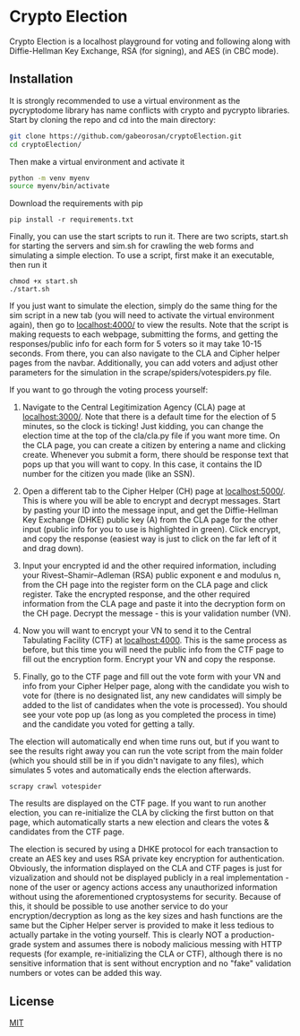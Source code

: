 # Crypto Election

Crypto Election is a localhost playground for voting and following along with Diffie-Hellman Key Exchange, RSA (for
signing), and AES (in CBC mode).

## Installation

It is strongly recommended to use a virtual environment as the pycryptodome library has name conflicts with crypto and
pycrypto libraries. Start by cloning the repo and cd into the main directory:

```bash
git clone https://github.com/gabeorosan/cryptoElection.git
cd cryptoElection/
```

Then make a virtual environment and activate it

```bash
python -m venv myenv
source myenv/bin/activate
```

Download the requirements with pip

```
pip install -r requirements.txt
```

Finally, you can use the start scripts to run it. There are two scripts, start.sh for starting the servers and sim.sh
for crawling the web forms and simulating a simple election. To use a script, first make it an executable, then run it

```
chmod +x start.sh
./start.sh
```

If you just want to simulate the election, simply do the same thing for the sim script in a new tab (you will need to
activate the virtual environment again), then go to [localhost:4000/](http://localhost:4000/) to view the results. Note
that the script is making requests to each webpage, submitting the forms, and getting the responses/public info for each
form for 5 voters so it may take 10-15 seconds. From there, you can also navigate to the CLA and Cipher helper pages from the navbar. Additionally, you can add voters and
adjust other parameters for the simulation in the scrape/spiders/votespiders.py file.

If you want to go through the voting process yourself:

1. Navigate to the Central Legitimization Agency (CLA) page at [localhost:3000/](http://localhost:3000/). Note that
there is a default time for the election of 5 minutes, so the clock is ticking! Just kidding, you can change the
election time at the top of the cla/cla.py file if you want more time. On the CLA page, you can create a citizen by entering a name
and clicking create. Whenever you submit a form, there should be response text that pops up that you will want to copy.
In this case, it contains the ID number for the citizen you made (like an SSN).

2. Open a different tab to the Cipher Helper (CH) page at [localhost:5000/](http://localhost:5000/). This is where you will be able to encrypt and
decrypt messages. Start by pasting your ID into the message input, and get the Diffie-Hellman Key Exchange (DHKE) public
key (A) from the CLA page for the other input (public info for you to use is highlighted in green). Click encrypt, and copy the response
(easiest way is just to click on the far left of it and drag down).

3. Input your encrypted id and the other required information, including your Rivest–Shamir–Adleman (RSA) public
exponent e and modulus n, from the CH page into the register form on the CLA page
and click register. Take the encrypted response, and the other required information from the CLA page and paste it into
the decryption form on the CH page. Decrypt the message - this is your validation number (VN).

4. Now you will want to encrypt your VN to send it to the Central Tabulating Facility (CTF) at
[localhost:4000](http://localhost:4000/). This is the same process as before, but this time you will need the public info from
the CTF page to fill out the encryption form. Encrypt your VN and copy the response.

5. Finally, go to the CTF page and fill out the vote form with your VN and info from your Cipher Helper page, along with the candidate you wish to vote for (there is
no designated list, any new candidates will simply be added to the list of candidates when the vote is processed). You
should see your vote pop up (as long as you completed the process in time) and the candidate you voted for getting a
tally.

The election will automatically end when time runs out, but if you want to see the results right away you can run the
vote script from the main folder (which you should still be in if you didn't navigate to any files), which simulates 5
votes and automatically ends the election afterwards.

```
scrapy crawl votespider
```

The results are displayed on the CTF page. If you want to run another election, you can re-initialize the CLA by
clicking the first button on that page, which automatically starts a new election and clears the votes & candidates from
the CTF page. 

The election is secured by using a DHKE protocol for each transaction to create an AES key and uses RSA private key
encryption for authentication. Obviously, the information displayed on the CLA and CTF pages is just for
vizualization and should not be displayed publicly in a real implementation - none of the user or agency actions access
any unauthorized information without using the aforementioned cryptosystems for security. Because of this, it should be
possible to use another service to do your encryption/decryption as long as the key sizes and hash functions are the
same but the Cipher Helper server is provided to make it less tedious to actually partake in the voting yourself. This
is clearly NOT a production-grade system and assumes there is nobody malicious messing with HTTP requests (for
example, re-initializing the CLA or CTF), although there is no sensitive information that is sent without encryption and
no "fake" validation numbers or votes can be added this way.

## License
[MIT](https://choosealicense.com/licenses/mit/)

